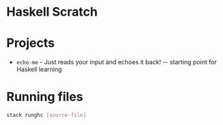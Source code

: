 # Haskell Scratch

# Projects

- `echo-me` - Just reads your input and echoes it back! -- starting point for Haskell learning

# Running files

```bash
stack runghc [source-file]
```